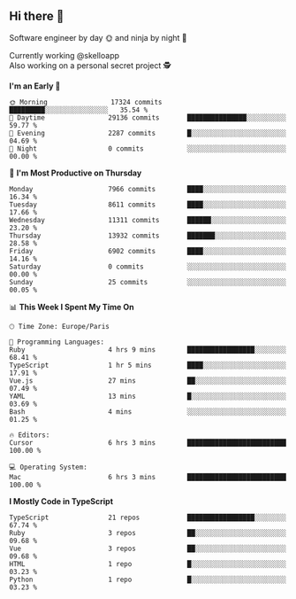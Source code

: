 ## Hi there 👋

Software engineer by day 🌞 and ninja by night 🌝

Currently working @skelloapp <br>
Also working on a personal secret project 🕵️

<!--START_SECTION:waka-->
**I'm an Early 🐤** 

```text
🌞 Morning                17324 commits       █████████░░░░░░░░░░░░░░░░   35.54 % 
🌆 Daytime                29136 commits       ███████████████░░░░░░░░░░   59.77 % 
🌃 Evening                2287 commits        █░░░░░░░░░░░░░░░░░░░░░░░░   04.69 % 
🌙 Night                  0 commits           ░░░░░░░░░░░░░░░░░░░░░░░░░   00.00 % 
```
📅 **I'm Most Productive on Thursday** 

```text
Monday                   7966 commits        ████░░░░░░░░░░░░░░░░░░░░░   16.34 % 
Tuesday                  8611 commits        ████░░░░░░░░░░░░░░░░░░░░░   17.66 % 
Wednesday                11311 commits       ██████░░░░░░░░░░░░░░░░░░░   23.20 % 
Thursday                 13932 commits       ███████░░░░░░░░░░░░░░░░░░   28.58 % 
Friday                   6902 commits        ████░░░░░░░░░░░░░░░░░░░░░   14.16 % 
Saturday                 0 commits           ░░░░░░░░░░░░░░░░░░░░░░░░░   00.00 % 
Sunday                   25 commits          ░░░░░░░░░░░░░░░░░░░░░░░░░   00.05 % 
```


📊 **This Week I Spent My Time On** 

```text
🕑︎ Time Zone: Europe/Paris

💬 Programming Languages: 
Ruby                     4 hrs 9 mins        █████████████████░░░░░░░░   68.41 % 
TypeScript               1 hr 5 mins         ████░░░░░░░░░░░░░░░░░░░░░   17.91 % 
Vue.js                   27 mins             ██░░░░░░░░░░░░░░░░░░░░░░░   07.49 % 
YAML                     13 mins             █░░░░░░░░░░░░░░░░░░░░░░░░   03.69 % 
Bash                     4 mins              ░░░░░░░░░░░░░░░░░░░░░░░░░   01.25 % 

🔥 Editors: 
Cursor                   6 hrs 3 mins        █████████████████████████   100.00 % 

💻 Operating System: 
Mac                      6 hrs 3 mins        █████████████████████████   100.00 % 
```

**I Mostly Code in TypeScript** 

```text
TypeScript               21 repos            █████████████████░░░░░░░░   67.74 % 
Ruby                     3 repos             ██░░░░░░░░░░░░░░░░░░░░░░░   09.68 % 
Vue                      3 repos             ██░░░░░░░░░░░░░░░░░░░░░░░   09.68 % 
HTML                     1 repo              █░░░░░░░░░░░░░░░░░░░░░░░░   03.23 % 
Python                   1 repo              █░░░░░░░░░░░░░░░░░░░░░░░░   03.23 % 
```




<!--END_SECTION:waka-->

<!--
**antoinelncl/antoinelncl** is a ✨ _special_ ✨ repository because its `README.md` (this file) appears on your GitHub profile.

Here are some ideas to get you started:

- 🔭 I’m currently working on ...
- 🌱 I’m currently learning ...
- 👯 I’m looking to collaborate on ...
- 🤔 I’m looking for help with ...
- 💬 Ask me about ...
- 📫 How to reach me: ...
- 😄 Pronouns: ...
- ⚡ Fun fact: ...
-->
